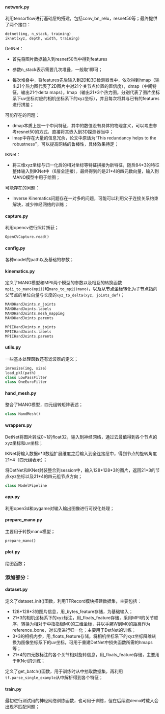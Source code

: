 #### network.py

利用tensorflow进行基础层的搭建，包括conv_bn_relu，resnet50等；最终提供了两个接口：

```python
detnet(img, n_stack, training)
iknet(xyz, depth, width, training)
```

DetNet：

* 首先将图片数据输入到resnet50当中得到features

* 参数n_stack表示需要几次堆叠，一般取1即可；
* 每次堆叠中，将features先后输入到2D和3D检测器当中，依次得到hmap（输出21个热力图代表了2D图片中对21个关节点位置的置信度），dmap（中间特征，输出21个delta maps），lmap（输出21*3个热力图，分别代表了图片坐标系下uv坐标对应的相机坐标系下的xyz坐标），并且每次将其与已有的features进行拼接；

可能存在的问题：

* dmap本质上是一个中间特征，其中的数值没有具体的物理含义，可以考虑参考resnet50的方式，直接将其嵌入到3D探测器当中；
* lmap中存在大量的信息冗余，论文中原话为“This redundancy helps to the robustness”，可以提高网络的鲁棒性，具体效果待定；

IKNet：

* 将三维xyz坐标与归一化后的相对坐标等特征拼接为新特征，随后84\*3的特征整体输入到IKNet中（6层全连接），最终得到的是21\*4的四元数向量，输入到MANO模型中用于绘图；

可能存在的问题：

* Inverse Kinematics问题存在一对多的问题，可能可以利用父子连接关系约束解决，减少神经网络的训练；

#### capture.py

利用opencv进行照片捕获；

```python
OpenCVCapture.read()
```

#### config.py

各种model的path以及基础的参数；

#### kinematics.py

定义了MANO模型和MPII两个模型的参数以及相互的转换函数```mpii_to_mano(mpii)```和```mano_to_mpii(mano)```，以及从节点坐标转化为子节点指向父节点的单位向量与长度的```xyz_to_delta(xyz, joints_def)```；

```python
MANOHandJoints.n_joints
MANOHandJoints.labels
MANOHandJoints.mesh_mapping
MANOHandJoints.parents
```

```python
MPIIHandJoints.n_joints
MPIIHandJoints.labels
MPIIHandJoints.parents
```

#### utils.py

一些基本处理函数还有滤波器的定义；

```python
imresize(img, size)
load_pkl(path)
class LowPassFilter
class OneEuroFilter
```

#### hand_mesh.py

整合了MANO模型，四元组转矩阵表述；

```python
class HandMesh()
```

#### wrappers.py

DetNet将图片转成0~1的float32，输入到神经网络，通过去最值得到各个节点的xyz坐标和uv坐标；

IKNet将输入数据n\*3数组扩展维度之后输入到全连接层中，得到节点的旋转角度21\*4（四元组表示）；

将DetNet和IKNet封装整合到session中，输入128\*128\*3的图片，返回21\*3的节点xyz坐标以及21\*4的四元组节点方向；

```python
class ModelPipeline
```

#### app.py

利用open3d和pygame对输入输出图像进行可视化处理；

#### prepare_mano.py

主要用于转换mano模型；

```python
prepare_mano()
```

#### plot.py

绘图函数；



### 添加部分：

#### dataset.py

定义了dataset_init()函数，利用TFRecord模块搭建数据集，主要包括：

* 128\*128\*3的图片信息，用_bytes_feature存储，为基础输入；
* 21*3的相机坐标系下的xyz标注，用_floats_feature存储，采用MPII的关节顺序，转换为相对于中指指根M0的三维坐标，并以手腕W到M0的距离作为reference_bone，对长度进行归一化；主要用于DetNet的训练；
* 3*3的相机内参，用_floats_feature存储，将相机坐标系下的xyz坐标降维转换为图像坐标系下的uv坐标，可用于重建DetNet中损失函数所需的hmaps等；
* 21*4的四元数标注的各个关节相对旋转信息，用_floats_feature存储，主要用于IKNet的训练；

定义了get_batch()函数，用于训练时从中抽取数据集，再利用```tf.parse_single_example```从中解析得到各个特征；

#### train.py

最初进行测试用的神经网络训练函数，也可用于训练，但在后续跑demo时载入会出现不匹配问题；

